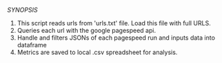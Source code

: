*SYNOPSIS*
1. This script reads urls from 'urls.txt' file. Load this file with full URLS.
2. Queries each url with the google pagespeed api.
3. Handle and filters JSONs of each pagespeed run and inputs data into dataframe
5. Metrics are saved to local .csv spreadsheet for analysis.
